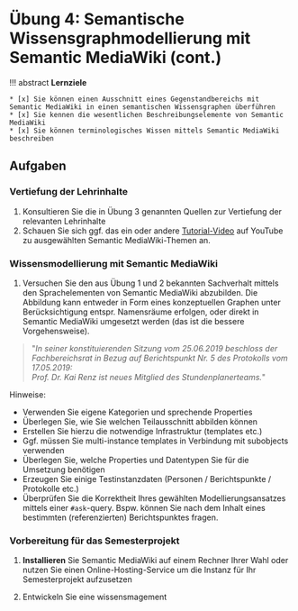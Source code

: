 # Übung 4: Semantische Wissensgraphmodellierung mit Semantic MediaWiki (cont.)

!!! abstract
    **Lernziele**

    * [x] Sie können einen Ausschnitt eines Gegenstandbereichs mit Semantic MediaWiki in einen semantischen Wissensgraphen überführen
    * [x] Sie kennen die wesentlichen Beschreibungselemente von Semantic MediaWiki
    * [x] Sie können terminologisches Wissen mittels Semantic MediaWiki beschreiben


## Aufgaben

### Vertiefung der Lehrinhalte

1. Konsultieren Sie die in Übung 3 genannten  Quellen zur Vertiefung der relevanten Lehrinhalte
2. Schauen Sie sich ggf. das ein oder andere [Tutorial-Video](https://www.youtube.com/channel/UCXvzIQAkZQixyBRz2dn4-sw/videos) auf YouTube zu ausgewählten Semantic MediaWiki-Themen an.

### Wissensmodellierung mit Semantic MediaWiki

1. Versuchen Sie den aus Übung 1 und 2 bekannten Sachverhalt mittels den Sprachelementen von Semantic MediaWiki abzubilden. Die Abbildung kann entweder in Form eines konzeptuellen Graphen unter Berücksichtigung entspr. Namensräume erfolgen, oder direkt in Semantic MediaWiki umgesetzt werden (das ist die bessere Vorgehensweise).

> "_In seiner konstituierenden Sitzung vom 25.06.2019 beschloss der Fachbereichsrat in Bezug auf Berichtspunkt Nr. 5 des Protokolls vom 17.05.2019:  
    Prof. Dr. Kai Renz ist neues Mitglied des Stundenplanerteams._"

Hinweise:

- Verwenden Sie eigene Kategorien und sprechende Properties
- Überlegen Sie, wie Sie welchen Teilausschnitt abbilden können
- Erstellen Sie hierzu die notwendige Infrastruktur (templates etc.)
- Ggf. müssen Sie multi-instance templates in Verbindung mit subobjects verwenden
- Überlegen Sie, welche Properties und Datentypen Sie für die Umsetzung benötigen
- Erzeugen Sie einige Testinstanzdaten (Personen / Berichtspunkte / Protokolle etc.)
- Überprüfen Sie die Korrektheit Ihres gewählten Modellierungsansatzes mittels einer `#ask`-query. Bspw. können Sie nach dem Inhalt eines bestimmten (referenzierten) Berichtspunktes fragen.


### Vorbereitung für das Semesterprojekt

1. **Installieren** Sie Semantic MediaWiki auf einem Rechner Ihrer Wahl oder nutzen Sie einen Online-Hosting-Service um die Instanz für Ihr Semesterprojekt aufzusetzen

2. Entwickeln Sie eine wissensmagement